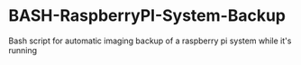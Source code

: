 # BASH-RaspberryPI-System-Backup
Bash script for automatic imaging backup of a raspberry pi system while it's running 

